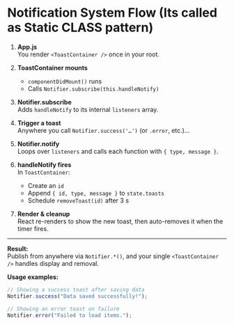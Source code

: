 # Notification System Flow (Its called as Static CLASS pattern)

1. **App.js**  
   You render `<ToastContainer />` once in your root.

2. **ToastContainer mounts**

   - `componentDidMount()` runs
   - Calls `Notifier.subscribe(this.handleNotify)`

3. **Notifier.subscribe**  
   Adds `handleNotify` to its internal `listeners` array.

4. **Trigger a toast**  
   Anywhere you call `Notifier.success('…')` (or `.error`, etc.)…

5. **Notifier.notify**  
   Loops over `listeners` and calls each function with `{ type, message }`.

6. **handleNotify fires**  
   In `ToastContainer`:

   - Create an `id`
   - Append `{ id, type, message }` to `state.toasts`
   - Schedule `removeToast(id)` after 3 s

7. **Render & cleanup**  
   React re-renders to show the new toast, then auto-removes it when the timer fires.

---

**Result:**  
Publish from anywhere via `Notifier.*()`, and your single `<ToastContainer />` handles display and removal.

**Usage examples:**

```js
// Showing a success toast after saving data
Notifier.success("Data saved successfully!");

// Showing an error toast on failure
Notifier.error("Failed to load items.");
```
